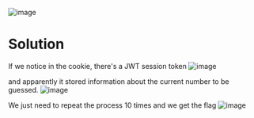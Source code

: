 ![image](https://github.com/user-attachments/assets/22e0e7b3-b579-4a9e-a834-0d8bca5cc814)

# Solution
If we notice in the cookie, there's a JWT session token
![image](https://github.com/user-attachments/assets/b7878bc6-5f6f-4b25-b372-31228f3ea8e8)

and apparently it stored information about the current number to be guessed.
![image](https://github.com/user-attachments/assets/8288f86f-c6b3-4b69-a33e-3fd750857377)

We just need to repeat the process 10 times and we get the flag
![image](https://github.com/user-attachments/assets/bc515d8b-9c59-4801-a2b9-2eb37676ce3c)

